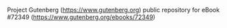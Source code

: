 Project Gutenberg (https://www.gutenberg.org) public repository
for eBook #72349 (https://www.gutenberg.org/ebooks/72349)
